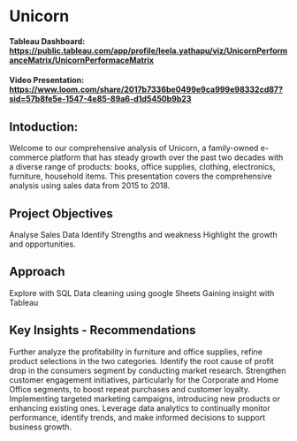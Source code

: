 # Unicorn

#### Tableau Dashboard: https://public.tableau.com/app/profile/leela.yathapu/viz/UnicornPerformanceMatrix/UnicornPerformaceMatrix
#### Video Presentation: https://www.loom.com/share/2017b7336be0499e9ca999e98332cd87?sid=57b8fe5e-1547-4e85-89a6-d1d5450b9b23

## Intoduction:
Welcome to our comprehensive analysis of Unicorn, a family-owned e-commerce platform that has steady growth over the past two decades with a diverse range of products: books, office supplies, clothing, electronics, furniture, household items.
This presentation covers the comprehensive analysis using sales data from 2015 to 2018.

## Project Objectives
Analyse Sales Data
Identify Strengths and weakness
Highlight the growth and opportunities.

## Approach
Explore with SQL
Data cleaning using google Sheets
Gaining insight with Tableau

## Key Insights - Recommendations
Further analyze the profitability in furniture and office supplies, refine product selections in the two categories.
Identify the root cause of profit drop in the consumers segment by conducting market research.
Strengthen customer engagement initiatives, particularly for the Corporate and Home Office segments, to boost repeat purchases and customer loyalty.
Implementing targeted marketing campaigns, introducing new products or enhancing existing ones.
Leverage data analytics to continually monitor performance, identify trends, and make informed decisions to support business growth.


